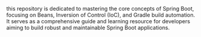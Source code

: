 this repository is  dedicated to mastering the core concepts of Spring Boot, focusing on Beans, Inversion of Control (IoC), and Gradle build automation. It serves as a comprehensive guide and learning resource for developers aiming to build robust and maintainable Spring Boot applications.
